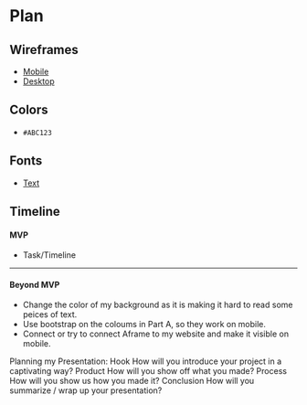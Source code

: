 # Plan

## Wireframes
* [Mobile]()
* [Desktop]()

## Colors
* `#ABC123`

## Fonts
* [Text](URL)

## Timeline

#### MVP

* Task/Timeline

---

#### Beyond MVP

* Change the color of my background as it is making it hard to read some peices of text.
* Use bootstrap on the coloums in Part A, so they work on mobile.
* Connect or try to connect Aframe to my website and make it visible on mobile.








<!-- DO NOT USE THIS YET

| Name | Glows | Grows |
| Jehan| I like the organization of cards in part A. | Change the background so that it is less vibrant and so the text is easier to read.|
|  Alexander |  The font and style you used is really nice and goes with the theme. | Fix your cards in part A, so they are readable to users and fix your arrow in aframe.


-->


Planning my Presentation:
Hook
How will you introduce your project in a captivating way?
Product
How will you show off what you made?
Process
How will you show us how you made it?
Conclusion
How will you summarize / wrap up your presentation?
